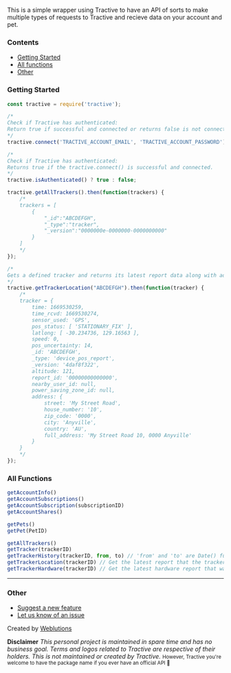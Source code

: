 This is a simple wrapper using Tractive to have an API of sorts to make multiple types of requests to Tractive and recieve data on your account and pet.

### Contents
- [Getting Started](#Getting-Started)
- [All functions](#All-Functions)
- [Other](#Other)

### Getting Started

```js
const tractive = require('tractive');

/*
Check if Tractive has authenticated:
Return true if successful and connected or returns false is not connected.
*/
tractive.connect('TRACTIVE_ACCOUNT_EMAIL', 'TRACTIVE_ACCOUNT_PASSWORD')

/*
Check if Tractive has authenticated:
Returns true if the tractive.connect() is successful and connected.
*/
tractive.isAuthenticated() ? true : false;

tractive.getAllTrackers().then(function(trackers) {
    /*
    trackers = [
        {
            "_id":"ABCDEFGH",
            "_type":"tracker",
            "_version":"0000000e-0000000-0000000000"
        }
    ]
    */
});

/*
Gets a defined tracker and returns its latest report data along with address.
*/
tractive.getTrackerLocation("ABCDEFGH").then(function(tracker) {
    /*
    tracker = {
        time: 1669530259,
        time_rcvd: 1669530274,
        sensor_used: 'GPS',
        pos_status: [ 'STATIONARY_FIX' ],
        latlong: [ -30.234736, 129.16563 ],
        speed: 0,
        pos_uncertainty: 14,
        _id: 'ABCDEFGH',
        _type: 'device_pos_report',
        _version: '4daf8f322',
        altitude: 121,
        report_id: '00000000000000',
        nearby_user_id: null,
        power_saving_zone_id: null,
        address: {
            street: 'My Street Road',
            house_number: '10',
            zip_code: '0000',
            city: 'Anyville',
            country: 'AU',
            full_address: 'My Street Road 10, 0000 Anyville'
        }
    }
    */
});
```

### All Functions

```js
getAccountInfo()
getAccountSubscriptions()
getAccountSubscription(subscriptionID)
getAccountShares()

getPets()
getPet(PetID)

getAllTrackers()
getTracker(trackerID)
getTrackerHistory(trackerID, from, to) // 'from' and 'to' are Date() functions or timestamps (in ms).
getTrackerLocation(trackerID) // Get the latest report that the tracker uploaded.
getTrackerHardware(trackerID) // Get the latest hardware report that was sent. This includes battery levels.
```

---

### Other

- [Suggest a new feature](https://github.com/FAXES/tractive/issues/new?assignees=&labels=enhancement&template=feature_request.md&title=)
- [Let us know of an issue](https://github.com/FAXES/tractive/issues/new?assignees=&labels=bug&template=bug_report.md&title=)

Created by [Weblutions](https://weblutions.com)

**Disclaimer**
*This personal project is maintained in spare time and has no business goal. Terms and logos related to Tractive are respective of their holders. This is not maintained or created by Tractive.*
<small>However, Tractive you're welcome to have the package name if you ever have an official API 💖</small>
